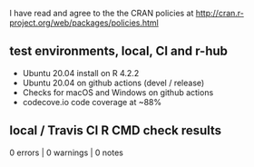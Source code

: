 I have read and agree to the the CRAN policies at
http://cran.r-project.org/web/packages/policies.html

## test environments, local, CI and r-hub

- Ubuntu 20.04 install on R 4.2.2
- Ubuntu 20.04 on github actions (devel / release)
- Checks for macOS and Windows on github actions
- codecove.io code coverage at ~88%

## local / Travis CI R CMD check results

0 errors | 0 warnings | 0 notes
